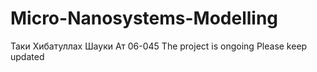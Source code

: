 # Micro-Nanosystems-Modelling
Таки Хибатуллах Шауки Ат
06-045
The project is ongoing
Please keep updated
